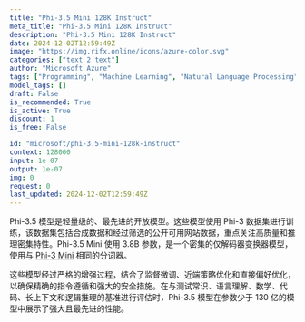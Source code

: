 ```yaml
---
title: "Phi-3.5 Mini 128K Instruct"
meta_title: "Phi-3.5 Mini 128K Instruct"
description: "Phi-3.5 Mini 128K Instruct"
date: 2024-12-02T12:59:49Z
image: "https://img.rifx.online/icons/azure-color.svg"
categories: ["text 2 text"]
author: "Microsoft Azure"
tags: ["Programming", "Machine Learning", "Natural Language Processing", "Data Science", "Generative AI"]
model_tags: []
draft: False
is_recommended: True
is_active: True
discount: 1
is_free: False

id: "microsoft/phi-3.5-mini-128k-instruct"
context: 128000
input: 1e-07
output: 1e-07
img: 0
request: 0
last_updated: 2024-12-02T12:59:49Z
---
```


Phi-3.5 模型是轻量级的、最先进的开放模型。这些模型使用 Phi-3 数据集进行训练，该数据集包括合成数据和经过筛选的公开可用网站数据，重点关注高质量和推理密集特性。Phi-3.5 Mini 使用 3.8B 参数，是一个密集的仅解码器变换器模型，使用与 [Phi-3 Mini](/microsoft/phi-3-mini-128k-instruct) 相同的分词器。

这些模型经过严格的增强过程，结合了监督微调、近端策略优化和直接偏好优化，以确保精确的指令遵循和强大的安全措施。在与测试常识、语言理解、数学、代码、长上下文和逻辑推理的基准进行评估时，Phi-3.5 模型在参数少于 130 亿的模型中展示了强大且最先进的性能。

